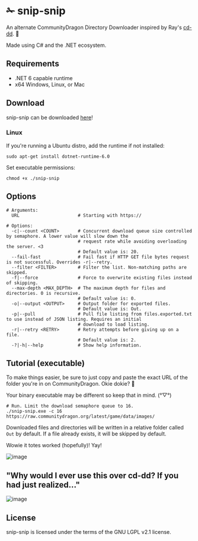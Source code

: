 # ✁ snip-snip

An alternate CommunityDragon Directory Downloader inspired by Ray's [cd-dd](https://github.com/Hi-Ray/cd-dd/). 💜

Made using C# and the .NET ecosystem.

## Requirements

- .NET 6 capable runtime
- x64 Windows, Linux, or Mac

## Download

snip-snip can be downloaded [here](https://github.com/BlossomiShymae/snip-snip/releases)!

### Linux

If you're running a Ubuntu distro, add the runtime if not installed:

```sudo apt-get install dotnet-runtime-6.0```

Set executable permissions:

```chmod +x ./snip-snip```

## Options

```shell
# Arguments:
  URL                      # Starting with https://

# Options:
  -c|--count <COUNT>       # Concurrent download queue size controlled by semaphore. A lower value will slow down the
                           # request rate while avoiding overloading the server. <3
                           # Default value is: 20.
  --fail-fast              # Fail fast if HTTP GET file bytes request is not successful. Overrides -r|--retry.
  --filter <FILTER>        # Filter the list. Non-matching paths are skipped.
  -f|--force               # Force to overwrite existing files instead of skipping.
  --max-depth <MAX_DEPTH>  # The maximum depth for files and directories. 0 is recursive.
                           # Default value is: 0.
  -o|--output <OUTPUT>     # Output folder for exported files.
                           # Default value is: Out.
  -p|--pull                # Pull file listing from files.exported.txt to use instead of JSON listing. Requires an initial
                           # download to load listing.
  -r|--retry <RETRY>       # Retry attempts before giving up on a file.
                           # Default value is: 2.
  -?|-h|--help             # Show help information.   
```

## Tutorial (executable)
To make things easier, be sure to just copy and paste the exact URL of the folder you're in on CommunityDragon. Okie dokie?  :green_heart:

Your binary executable may be different so keep that in mind. (°▽°)
```shell
# Run. Limit the download semaphore queue to 16.
./snip-snip.exe -c 16 https://raw.communitydragon.org/latest/game/data/images/
```
Downloaded files and directories will be written in a relative folder called `Out` by default. If a file already exists, 
it will be skipped by default.

Wowie it totes worked (hopefully)! Yay!

![image](https://user-images.githubusercontent.com/87099578/227379900-eefcc844-553b-4f66-8f46-889935270e5a.png)

## "Why would I ever use this over cd-dd? If you had just realized..." 

![image](https://user-images.githubusercontent.com/87099578/227405649-ccb5ef20-54b8-462e-b02c-ae0afe72e039.png)

## License
snip-snip is licensed under the terms of the GNU LGPL v2.1 license.

